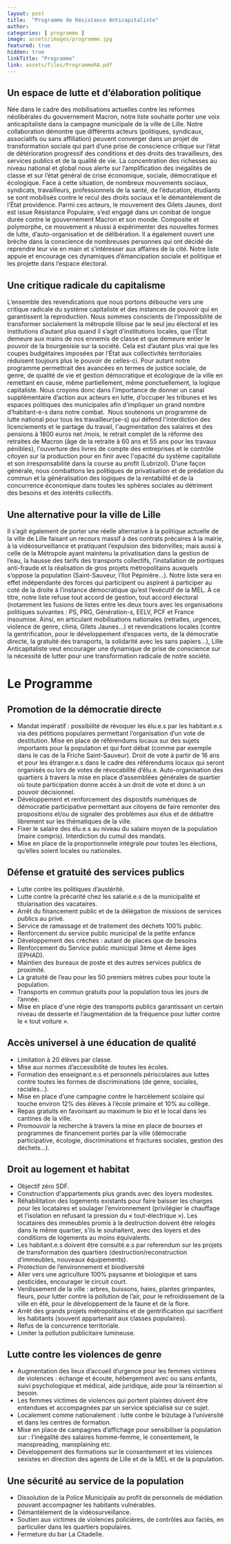 ```yaml
---
layout: post
title:  "Programme de Résistance Anticapitaliste"
author: 
categories: [ programme ]
image: assets/images/programme.jpg
featured: true
hidden: true
linkTitle: "Programme"
link: assets/files/ProgrammeRA.pdf
---
```


## Un espace de lutte et d’élaboration politique 
Née dans le cadre des mobilisations actuelles contre les reformes néolibérales du gouvernement Macron, notre liste souhaite porter une voix anticapitaliste dans la campagne municipale de la ville de Lille. Notre collaboration démontre que différents acteurs (politiques, syndicaux, associatifs ou sans affiliation) peuvent converger dans un projet de transformation sociale qui part d’une prise de conscience critique sur l’état de détérioration progressif des conditions et des droits des travailleurs, des services publics et de la qualité de vie. La concentration des richesses au niveau national et global nous alerte sur l’amplification des inégalités de classe et sur l’état général de crise économique, sociale, démocratique et écologique. Face à cette situation, de nombreux mouvements sociaux, syndicats, travailleurs, professionnels de la santé, de l’éducation, étudiants se sont mobilisés contre le recul des droits sociaux et le démantèlement de l’État providence. Parmi ces acteurs, le mouvement des Gilets Jaunes, dont est issue Résistance Populaire, s’est engagé dans un combat de longue durée contre le gouvernement Macron et son monde. Composite et polymorphe, ce mouvement a réussi à expérimenter des nouvelles formes de lutte, d’auto-organisation et de délibération. Il a également ouvert une brèche dans la conscience de nombreuses personnes qui ont décidé de reprendre leur vie en main et s’intéresser aux affaires de la cité. Notre liste appuie et encourage ces dynamiques d’émancipation sociale et politique et les projette dans l’espace électoral. 

## Une critique radicale du capitalisme 
L’ensemble des revendications que nous portons débouche vers une critique radicale du système capitaliste et des instances de pouvoir qui en garantissent la reproduction. Nous sommes conscients de l’impossibilité de transformer socialement la métropole lilloise par le seul jeu électoral et les institutions d’autant plus quand il s’agit d’institutions locales, que l’État demeure aux mains de nos ennemis de classe et que demeure entier le pouvoir de la bourgeoisie sur la société. Cela est d’autant plus vrai que les coupes budgétaires imposées par l’État aux collectivités territoriales réduisent toujours plus le pouvoir de celles-ci. Pour autant notre programme permettrait des avancées en termes de justice sociale, de genre, de qualité de vie et gestion démocratique et écologique de la ville en remettant en cause, même partiellement, même ponctuellement, la logique capitaliste. Nous croyons donc dans l’importance de donner un canal supplémentaire d’action aux acteurs en lutte, d’occuper les tribunes et les espaces politiques des municipales afin d’impliquer un grand nombre d’habitant-e-s dans notre combat.  Nous soutenons un programme de lutte national pour tous les travailleur(se-s) qui défend l'interdiction des licenciements et le partage du travail, l'augmentation des salaires et des pensions à 1800 euros net /mois, le retrait complet de la réforme des retraites de Macron (âge de la retraite à 60 ans et 55 ans pour les travaux pénibles), l'ouverture des livres de compte des entreprises et le contrôle citoyen sur la production pour en finir avec l'opacité du système capitaliste et son irresponsabilité dans la course au profit (Lubrizol). D’une façon générale, nous combattons les politiques de privatisation et de prédation du commun et la généralisation des logiques de la rentabilité et de la concurrence économique dans toutes les sphères sociales au détriment des besoins et des intérêts collectifs.
## Une alternative pour la ville de Lille 
Il s’agit également de porter une réelle alternative à la politique actuelle de la ville de Lille faisant un recours massif à des contrats précaires à la mairie, à la vidéosurveillance et pratiquant l’expulsion des bidonvilles; mais aussi à celle de la Métropole ayant maintenu la privatisation dans la gestion de l’eau, la hausse des tarifs des transports collectifs, l’installation de portiques anti-fraude et la réalisation de gros projets métropolitains auxquels s’oppose la population (Saint-Sauveur, l’îlot Pépinière…). Notre liste sera en effet indépendante des forces qui participent ou aspirent à participer au coté de la droite à l’instance démocratique qu’est l’exécutif de la MEL. À ce titre, notre liste refuse tout accord de gestion, tout accord électoral (notamment les fusions de listes entre les deux tours avec les organisations politiques suivantes : PS, PRG, Génération-s, EELV, PCF et France insoumise. 
Ainsi, en articulant mobilisations nationales (retraites, urgences, violence de genre, clima, Gilets Jaunes...) et revendications locales (contre la gentrification, pour le développement d’espaces verts, de la démocratie directe, la gratuité des transports, la solidarité avec les sans papiers…), Lille Anticapitaliste veut encourager une dynamique de prise de conscience sur la nécessité de lutter pour une transformation radicale de notre société.

# Le Programme 

## Promotion de la démocratie directe 

- Mandat impératif : possibilité de révoquer les élu.e.s par les habitant.e.s via des pétitions populaires permettant l’organisation d’un vote de destitution.
Mise en place de référendums locaux sur des sujets importants pour la population et qui font débat (comme par exemple dans le cas de la Friche Saint-Sauveur).
Droit de vote à partir de 16 ans et pour les étranger.e.s dans le cadre des référendums locaux qui seront organisés ou lors de votes de révocabilité d’élu.e.
Auto-organisation des quartiers à travers la mise en place d’assemblées générales de quartier où toute participation donne accès à un droit de vote et donc à un pouvoir décisionnel. 
- Développement et renforcement des dispositifs numériques de démocratie participative permettant aux citoyens de faire remonter des propositions et/ou de signaler des problèmes aux élus et de débattre librement sur les thématiques de la ville.  
- Fixer le salaire des élu.e.s au niveau du salaire moyen de la population (maire compris).
Interdiction du cumul des mandats.
- Mise en place de la proportionnelle intégrale pour toutes les élections, qu’elles soient locales ou nationales.

## Défense et gratuité des services publics

- Lutte contre les politiques d’austérité.
- Lutte contre la précarité chez les salarié.e.s de la municipalité et titularisation des vacataires.
- Arrêt du financement public et de la délégation de missions de services publics au privé.
- Service de ramassage et de traitement des déchets 100% public.
- Renforcement du service public municipal de la petite enfance
- Développement des crèches : autant de places que de besoins
- Renforcement du Service public municipal 3ème et 4ème âges (EPHAD).
- Maintien des bureaux de poste et des autres services publics de proximité.
- La gratuité de l’eau pour les 50 premiers mètres cubes pour toute la population.
- Transports en commun gratuits pour la population tous les jours de l’année.
- Mise en place d'une régie des transports publics garantissant un certain niveau de desserte et l’augmentation de la fréquence pour lutter contre le « tout voiture ». 

## Accès universel à une éducation de qualité 
- Limitation à 20 élèves par classe.
- Mise aux normes d’accessibilité de toutes les écoles.
- Formation des enseignant.e.s et personnels périscolaires aux luttes contre toutes les formes de discriminations (de genre, sociales, raciales…).
- Mise en place d’une campagne contre le harcèlement scolaire qui touche environ 12% des élèves à l’école primaire et 10% au collège.
- Repas gratuits en favorisant au maximum le bio et le local dans les cantines de la ville.
- Promouvoir la recherche à travers la mise en place de bourses et programmes de financement portés par la ville (démocratie participative, écologie, discriminations et fractures sociales, gestion des déchets…).    

## Droit au logement et habitat 
- Objectif zéro SDF.
- Construction d'appartements plus grands avec des loyers modestes.
- Réhabilitation des logements existants pour faire baisser les charges pour les locataires et soulager l’environnement (privilégier le chauffage et l’isolation en refusant la pression du « tout-électrique »).
Les locataires des immeubles promis à la destruction doivent être relogés dans le même quartier, s’ils le souhaitent, avec des loyers et des conditions de logements au moins équivalents.
- Les habitant.e.s doivent être consulté.e.s par referendum sur les projets de transformation des quartiers (destruction/reconstruction d’immeubles, nouveaux équipements).
- Protection de l’environnement et biodiversité
- Aller vers une agriculture 100% paysanne et biologique et sans pesticides, encourager le circuit court.
- Verdissement de la ville : arbres, buissons, haies, plantes grimpantes, fleurs, pour lutter contre la pollution de l’air, pour le refroidissement de la ville en été, pour le développement de la faune et de la flore.
- Arrêt des grands projets métropolitains et de gentrification qui sacrifient les habitants (souvent appartenant aux classes populaires).
- Refus de la concurrence territoriale.
- Limiter la pollution publicitaire lumineuse.

## Lutte contre les violences de genre
- Augmentation des lieux d’accueil d’urgence pour les femmes victimes de violences : échange et écoute, hébergement avec ou sans enfants, suivi psychologique et médical, aide juridique, aide pour la réinsertion si besoin.
- Les femmes victimes de violences qui portent plaintes doivent être entendues et accompagnées par un service spécialisé sur ce sujet. 
- Localement comme nationalement : lutte contre le bizutage à l’université et dans les centres de formation.
- Mise en place de campagnes d’affichage pour sensibiliser la population sur : l’inégalité des salaires homme-femme, le consentement, le manspreading, mansplaining etc.
- Développement des formations sur le consentement et les violences sexistes en direction des agents de Lille et de la MEL et de la population.

## Une sécurité au service de la population 
- Dissolution de la Police Municipale au profit de personnels de médiation pouvant accompagner les habitants vulnérables.
- Démantèlement de la vidéosurveillance.
- Soutien aux victimes de violences policières, de contrôles aux faciès, en particulier dans les quartiers populaires. 
- Fermeture du bar La Citadelle.

